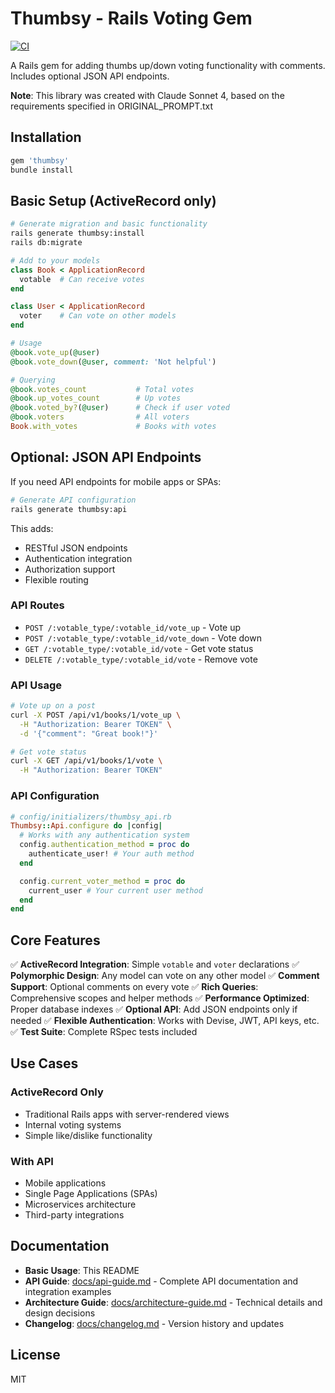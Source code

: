 # Thumbsy - Rails Voting Gem

[![CI](https://github.com/yourusername/thumbsy/workflows/CI/badge.svg)](https://github.com/yourusername/thumbsy/actions)

A Rails gem for adding thumbs up/down voting functionality with comments.
Includes optional JSON API endpoints.

**Note**: This library was created with Claude Sonnet 4, based on the requirements specified in ORIGINAL_PROMPT.txt

## Installation

```bash
gem 'thumbsy'
bundle install
```

## Basic Setup (ActiveRecord only)

```bash
# Generate migration and basic functionality
rails generate thumbsy:install
rails db:migrate
```

```ruby
# Add to your models
class Book < ApplicationRecord
  votable  # Can receive votes
end

class User < ApplicationRecord
  voter    # Can vote on other models
end

# Usage
@book.vote_up(@user)
@book.vote_down(@user, comment: 'Not helpful')

# Querying
@book.votes_count           # Total votes
@book.up_votes_count        # Up votes
@book.voted_by?(@user)      # Check if user voted
@book.voters                # All voters
Book.with_votes             # Books with votes
```

## Optional: JSON API Endpoints

If you need API endpoints for mobile apps or SPAs:

```bash
# Generate API configuration
rails generate thumbsy:api
```

This adds:

- RESTful JSON endpoints
- Authentication integration
- Authorization support
- Flexible routing

### API Routes

- `POST /:votable_type/:votable_id/vote_up` - Vote up
- `POST /:votable_type/:votable_id/vote_down` - Vote down
- `GET /:votable_type/:votable_id/vote` - Get vote status
- `DELETE /:votable_type/:votable_id/vote` - Remove vote

### API Usage

```bash
# Vote up on a post
curl -X POST /api/v1/books/1/vote_up \
  -H "Authorization: Bearer TOKEN" \
  -d '{"comment": "Great book!"}'

# Get vote status
curl -X GET /api/v1/books/1/vote \
  -H "Authorization: Bearer TOKEN"
```

### API Configuration

```ruby
# config/initializers/thumbsy_api.rb
Thumbsy::Api.configure do |config|
  # Works with any authentication system
  config.authentication_method = proc do
    authenticate_user! # Your auth method
  end

  config.current_voter_method = proc do
    current_user # Your current user method
  end
end
```

## Core Features

✅ **ActiveRecord Integration**: Simple `votable` and `voter` declarations
✅ **Polymorphic Design**: Any model can vote on any other model
✅ **Comment Support**: Optional comments on every vote
✅ **Rich Queries**: Comprehensive scopes and helper methods
✅ **Performance Optimized**: Proper database indexes
✅ **Optional API**: Add JSON endpoints only if needed
✅ **Flexible Authentication**: Works with Devise, JWT, API keys, etc.
✅ **Test Suite**: Complete RSpec tests included

## Use Cases

### ActiveRecord Only

- Traditional Rails apps with server-rendered views
- Internal voting systems
- Simple like/dislike functionality

### With API

- Mobile applications
- Single Page Applications (SPAs)
- Microservices architecture
- Third-party integrations

## Documentation

- **Basic Usage**: This README
- **API Guide**: [docs/api-guide.md](docs/api-guide.md) - Complete API documentation and integration examples
- **Architecture Guide**: [docs/architecture-guide.md](docs/architecture-guide.md) - Technical details and design decisions
- **Changelog**: [docs/changelog.md](docs/changelog.md) - Version history and updates

## License

MIT

